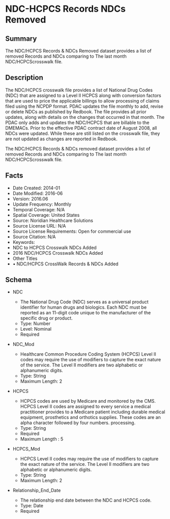 # NDC-HCPCS Records NDCs Removed

## Summary
The NDC/HCPCS Records & NDCs Removed dataset provides a list of removed Records and NDCs comparing to The last month NDC/HCPCScrosswalk file. 

## Description
The NDC/HCPCS crosswalk file provides a list of National Drug Codes (NDC) that are assigned to a Level II HCPCS along with conversion factors that are used to price the applicable billings to allow processing of claims filed using the NCPDP format.
PDAC updates the file monthly to add, revise or delete NDCs as published by Redbook. The file provides all prior updates, along with details on the changes that occurred in that month.
The PDAC only adds and updates the NDC/HCPCS that are billable to the DMEMACs. Prior to the effective PDAC contract date of August 2008, all NDCs were updated. While these are still listed on the crosswalk file, they are not updated as changes are reported in Redbook.

The NDC/HCPCS Records & NDCs removed dataset provides a list of removed Records and NDCs comparing to The last month NDC/HCPCScrosswalk file. 

## Facts
- Date Created: 2014-01
- Date Modified: 2016-06
- Version: 2016.06
- Update Frequency: Monthly
- Temporal Coverage: N/A
- Spatial Coverage: United States
- Source: Noridian Healthcare Solutions
- Source License URL: N/A
- Source License Requirements: Open for commercial use
- Source Citation: N/A
- Keywords: 
 - NDC to HCPCS Crosswalk NDCs Added
 - 2016 NDC/HCPCS Crosswalk NDCs Added
- Other Titles
 - •	NDC/HCPCS CrossWalk Records & NDCs Added
 
## Schema
- NDC
  - The National Drug Code (NDC) serves as a universal product identifier for human drugs and biologics. Each NDC must be reported as an 11-digit code unique to the manufacturer of the specific drug or product. 
  - Type: Number
  - Level: Nominal 
  - Required

- NDC_Mod
  - Healthcare Common Procedure Coding System (HCPCS) Level II codes may require the use of 
modifiers to capture the exact nature of the service. The Level II modifiers are two alphabetic or 
alphanumeric digits.
  - Type: String
  - Maximum Length: 2

- HCPCS
  - HCPCS codes are used by Medicare and monitored by the CMS. HCPCS Level II codes are assigned to every service a medical practitioner provides to a Medicare patient including durable medical equipment, prosthetics and orthotics supplies. These codes are an alpha character followed by four numbers. processing.
  - Type: String
  - Required
  - Maximum Length : 5
  
- HCPCS_Mod
  - HCPCS Level II codes may require the use of modifiers to capture the exact nature of the service. The Level II modifiers are two alphabetic or alphanumeric digits.
  - Type: String
  - Maximum Length: 2

- Relationship_End_Date
  - The relationship end date between the NDC and HCPCS code.
  - Type: Date
  - Required
